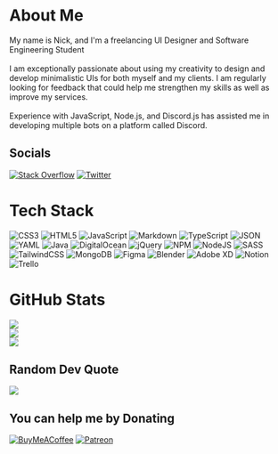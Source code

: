 # About Me
My name is Nick, and I'm a freelancing UI Designer and Software Engineering Student<br><br>I am exceptionally passionate about using my creativity to design and develop minimalistic UIs for both myself and my clients. I am regularly looking for feedback that could help me strengthen my skills as well as improve my services.<br><br>Experience with JavaScript, Node.js, and Discord.js has assisted me in developing multiple bots on a platform called Discord.

## Socials
[![Stack Overflow](https://img.shields.io/badge/-Stackoverflow-FE7A16?logo=stack-overflow&logoColor=white)](https://stackoverflow.com/users/19244184) [![Twitter](https://img.shields.io/badge/Twitter-%231DA1F2.svg?logo=Twitter&logoColor=white)](https://twitter.com/Archasion) 

# Tech Stack
![CSS3](https://img.shields.io/badge/css3-%231572B6.svg?style=flat&logo=css3&logoColor=white) ![HTML5](https://img.shields.io/badge/html5-%23E34F26.svg?style=flat&logo=html5&logoColor=white) ![JavaScript](https://img.shields.io/badge/javascript-%23323330.svg?style=flat&logo=javascript&logoColor=%23F7DF1E) ![Markdown](https://img.shields.io/badge/markdown-%23000000.svg?style=flat&logo=markdown&logoColor=white) ![TypeScript](https://img.shields.io/badge/typescript-%23007ACC.svg?style=flat&logo=typescript&logoColor=white) ![JSON](https://img.shields.io/badge/json-%232e2e2e.svg?style=flat&logo=json&logoColor=white) ![YAML](https://img.shields.io/badge/yaml-%23cc392f.svg?style=flat&logo=yaml&logoColor=white) ![Java](https://img.shields.io/badge/java-%23ED8B00.svg?style=flat&logo=java&logoColor=white) ![DigitalOcean](https://img.shields.io/badge/DigitalOcean-%230167ff.svg?style=flat&logo=digitalOcean&logoColor=white) ![jQuery](https://img.shields.io/badge/jquery-%230769AD.svg?style=flat&logo=jquery&logoColor=white) ![NPM](https://img.shields.io/badge/NPM-%23000000.svg?style=flat&logo=npm&logoColor=white) ![NodeJS](https://img.shields.io/badge/node.js-6DA55F?style=flat&logo=node.js&logoColor=white) ![SASS](https://img.shields.io/badge/SASS-hotpink.svg?style=flat&logo=SASS&logoColor=white) ![TailwindCSS](https://img.shields.io/badge/tailwindcss-%2338B2AC.svg?style=flat&logo=tailwind-css&logoColor=white) ![MongoDB](https://img.shields.io/badge/MongoDB-%234ea94b.svg?style=flat&logo=mongodb&logoColor=white) 	![Figma](https://img.shields.io/badge/figma-%23F24E1E.svg?style=flat&logo=figma&logoColor=white) ![Blender](https://img.shields.io/badge/blender-%23F5792A.svg?style=flat&logo=blender&logoColor=white) ![Adobe XD](https://img.shields.io/badge/Adobe%20XD-470137?style=flat&logo=Adobe%20XD&logoColor=#FF61F6) ![Notion](https://img.shields.io/badge/Notion-%23000000.svg?style=flat&logo=notion&logoColor=white) ![Trello](https://img.shields.io/badge/Trello-%23026AA7.svg?style=flat&logo=Trello&logoColor=white)
# GitHub Stats
![](https://github-readme-stats.vercel.app/api?username=Archasion&theme=dark&hide_border=true&include_all_commits=true&count_private=true)<br/>
![](https://github-readme-streak-stats.herokuapp.com/?user=Archasion&theme=dark&hide_border=true)<br/>
![](https://github-readme-stats.vercel.app/api/top-langs/?username=Archasion&theme=dark&hide_border=true&include_all_commits=true&count_private=true&layout=compact)

## Random Dev Quote
![](https://quotes-github-readme.vercel.app/api?type=horizontal&theme=dark)

## You can help me by Donating
  [![BuyMeACoffee](https://img.shields.io/badge/Buy%20Me%20a%20Coffee-ffdd00?style=for-the-badge&logo=buy-me-a-coffee&logoColor=black)](https://buymeacoffee.com/Archasion) [![Patreon](https://img.shields.io/badge/Patreon-F96854?style=for-the-badge&logo=patreon&logoColor=white)](https://patreon.com/Archasion) 

  <!-- Proudly created with GPRM ( https://gprm.itsvg.in ) -->
  
